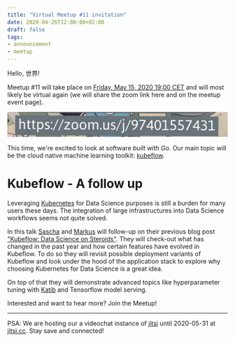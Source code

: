 ```yaml
---
title: "Virtual Meetup #11 invitation"
date: 2020-04-26T12:00:00+02:00
draft: false
tags:
- announcement
- meetup
---
```


Hello, 世界!

Meetup #11 will take place on [Friday, May 15, 2020 19:00
CET](https://www.meetup.com/Leipzig-Golang/events/268785545/) and will most
likely be virtual again (we will share the zoom link here and on the meetup
event page).

![](/images/LeipzigGophers11Zoom.png)

This time, we're excited to look at software *built with Go*. Our main topic
will be the cloud native machine learning toolkit:
[kubeflow](https://www.kubeflow.org/).

# Kubeflow - A follow up

Leveraging [Kubernetes](https://kubernetes.io) for Data Science purposes is
still a burden for many users these days. The integration of large
infrastructures into Data Science workflows seems not quite solved.

In this talk [Sascha](https://github.com/saschagrunert) and [Markus](https://github.com/mbu93) will follow-up on their previous blog
post ["Kubeflow: Data Science on Steroids"](https://github.com/saschagrunert/kubeflow-data-science-on-steroids). They will check-out what has
changed in the past year and how certain features have evolved in Kubeflow. To
do so they will revisit possible deployment variants of Kubeflow and look under
the hood of the application stack to explore why choosing Kubernetes for Data
Science is a great idea.

On top of that they will demonstrate advanced topics like hyperparameter tuning
with [Katib](https://github.com/kubeflow/katib) and Tensorflow model serving.

Interested and want to hear more? Join the Meetup!

<!-- ![](/images/LeipzigGophers11.jpg) -->

----

PSA: We are hosting our a videochat instance of [jitsi](https://jitsi.org/)
until 2020-05-31 at [jitsi.cc](https://jitsi.cc/). Stay save and connected!

<!-- https://www.linkedin.com/posts/martin-czygan-58348842_last-minute-call-for-leipzig-gophers-meetup-activity-6667059863689936896-NI-3 -->
